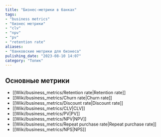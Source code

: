 ```yaml
---
title: "Бизнес-метрики в банках"
tags:
- "business metrics"
- "бизнес метрики"
- "clv"
- "npv"
- "pv"
- "retention rate"
aliases:
- "банковские метрики для бизнеса"
pulishing_date: "2023-08-10 14:07"
category: "Топик"
---
```

## Основные метрики
- [[Wiki/business_metrics/Retention rate|Retention rate]]
- [[Wiki/business_metrics/Сhurn rate|Сhurn rate]]
- [[Wiki/business_metrics/Discount rate|Discount rate]]
- [[Wiki/business_metrics/CLV|CLV]]
- [[Wiki/business_metrics/PV|PV]]
- [[Wiki/business_metrics/NPV|NPV]]
- [[Wiki/business_metrics/Repeat purchase rate|Repeat purchase rate]]
- [[Wiki/business_metrics/NPS|NPS]]
